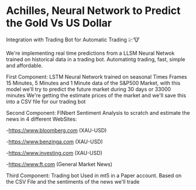 # Achilles, Neural Network to Predict the Gold Vs US Dollar
Integration with Trading Bot for Automatic Trading 💹🐮

We're implementing real time predictions from a LLSM Neural Netwok trained on historical data in a trading bot. Automatintg trading, fast, simple and affordable.


First Component: LSTM Neural Network trained on seasonal Times Frames 15 Minutes, 5 Minutes and 1 Minute data of the S&P500 Market, with this model we'll try to predict the future market during 30 days or 33000 minutes
We're getting the estimate prices of the market and we'll save this into a CSV file for our trading bot

Second Component: FINbert Sentiment Analysis to scratch and estimate the news in 4 different WebSites:

-https://www.bloomberg.com (XAU-USD)

-https://www.benzinga.com (XAU-USD)

-https://www.investing.com (XAU-USD)

-https://www.ft.com (General Market News)

Third Component: Trading bot Used in mt5 in a Paper account. Based on the CSV File and the sentiments of the news we'll trade
